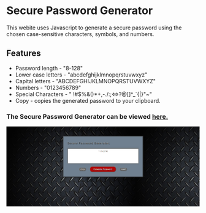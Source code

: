 # Secure Password Generator

This webite uses Javascript to generate a secure password using the chosen case-sensitive characters, symbols, and numbers.

## Features

- Password length - "8-128"
- Lower case letters - "abcdefghijklmnopqrstuvwxyz"
- Capital letters - "ABCDEFGHIJKLMNOPQRSTUVWXYZ"
- Numbers - "0123456789"
- Special Characters - " !#\$%&()\*+,-./:;<=>?@[]^\_\`{|}"~"
- Copy - copies the generated password to your clipboard.

### The Secure Password Generator can be viewed [here.](https://rrrossettiii.github.io/hw3-password-generator/)

![Password Generator](/assets/images/PasswordGenerator.png)
